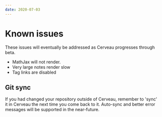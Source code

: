 ```yaml
---
date: 2020-07-03
---
```


# Known issues

These issues will eventually be addressed as Cerveau progresses through beta.

- MathJax will not render.
- Very large notes render slow
- Tag links are disabled

## Git sync

If you had changed your repository outside of Cerveau, remember to 'sync' it in Cerveau the next time you come back to it. Auto-sync and better error messages will be supported in the near-future.

